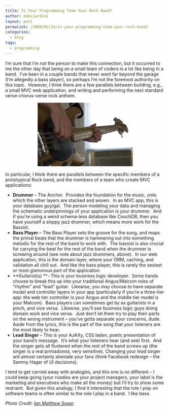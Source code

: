 ```yaml
---
title: Is Your Programming Team Your Rock Band?
author: mdesjardins
layout: post
permalink: /2009/03/24/is-your-programming-team-your-rock-band/
categories:
  - blog
tags:
  - programming
---
```

I&#8217;m sure that I&#8217;m not the person to make this connection, but it occurred to me the other day that being on a small
 team of coders is a lot like being in a band.  I&#8217;ve been in a couple bands that never went far beyond the garage (I&#8217;m allegedly a bass player), so perhaps I&#8217;m not the foremost authority on this topic.  However, I think there are a few parallels between building, e.g., a small MVC web application, and writing and performing the next standard verse-chorus-verse rock anthem.

<center>
<img src="/assets/uploads/2009/03/tereu-tereu-ian-matthew-soper-300x200.jpg" width="300" height="200" alt="Man Playing Bass guitar"/>
</center>

In particular, I think there are parallels between the specific members of a prototypical Rock band, and the members of a team who create MVC applications:

*   **Drummer** &#8211; The Anchor.  Provides the foundation for the music, onto which the other layers are stacked and woven.  In an MVC app, this is your database guy/gal.  The person modeling your data and managing the schematic underpinnings of your application is your drummer.  And if you&#8217;re using a weird schema-less database like CouchDB, then you have yourself a sloppy jazz drummer, which means more work for the Bassist.
*   **Bass Player** &#8211; The Bass Player sets the groove for the song, and maps the primal beats that the drummer is hammering out into something melodic for the rest of the band to work with.  The bassist is also crucial for carrying the beat for the rest of the band when the drummer is screwing around (see note about jazz drummers, above).  In our web application, this is the domain layer, where your ORM, caching, and validation all chill out.  And like the bass player, this is rarely the sexiest or most glamorous part of the application.
*   **Guitarist(s) **- This is your business logic developer.  Some bands choose to break this up into your traditional Angus/Malcom roles of &#8220;rhythm&#8221; and &#8220;lead&#8221; guitar.  Likewise, you may choose to have separate model and controller layers in your app (particularly if you&#8217;re a three-tier app: the web tier controller is your Angus and the middle tier model is your Malcom).  Bass players can sometimes get by as guitarists in a pinch, and vice versa.  Likewise, you&#8217;ll see business logic guys doing domain work and vice versa.  Just don&#8217;t let them try to play their parts on the wrong instrument &#8211; you&#8217;ve gotta separate your concerns, dude.  Aside from the lyrics, this is the part of the song that your listeners are the most likely to hear.
*   **Lead Singer** &#8211; This is your AJAXy, CSS laden, poetic presentation of your band&#8217;s message.  It&#8217;s what your listeners hear (and see) first.  And the singer gets all flustered when the rest of the band screws up (the singer is a real primadonna, very sensitive). Changing your lead singer will almost certainly alieniate your fans (think Facebook redesign &#8211; the Sammy Hagar of UI decisions).

I tend to get carried away with analogies, and this one is no different &#8211; I could keep going (your roadies are your project managers, your label is the marketing and executives who make all the money) but I&#8217;ll try to show some restraint.  But given this analogy, I find it interesting that the role I play on software teams is often similar to the role I play in a band.  I like bass.

*Photo Credit: [Ian Matthew Soper][1]*

 [1]: http://www.flickr.com/people/iansoper/
